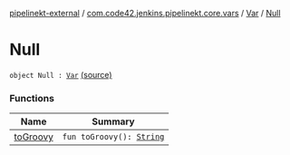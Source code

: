 [pipelinekt-external](../../../index.md) / [com.code42.jenkins.pipelinekt.core.vars](../../index.md) / [Var](../index.md) / [Null](./index.md)

# Null

`object Null : `[`Var`](../index.md) [(source)](https://github.com/code42/pipelinekt/tree/master/core/src/main/kotlin/com/code42/jenkins/pipelinekt/core/vars/Var.kt#L17)

### Functions

| Name | Summary |
|---|---|
| [toGroovy](to-groovy.md) | `fun toGroovy(): `[`String`](https://kotlinlang.org/api/latest/jvm/stdlib/kotlin/-string/index.html) |
